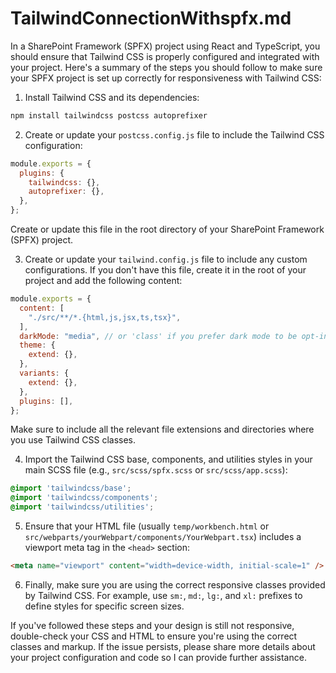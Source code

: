 # TailwindConnectionWithspfx.md

In a SharePoint Framework (SPFX) project using React and TypeScript, you should ensure that Tailwind CSS is properly configured and integrated with your project. Here's a summary of the steps you should follow to make sure your SPFX project is set up correctly for responsiveness with Tailwind CSS:

1. Install Tailwind CSS and its dependencies:

```bash
npm install tailwindcss postcss autoprefixer
```

2. Create or update your `postcss.config.js` file to include the Tailwind CSS configuration:

```javascript
module.exports = {
  plugins: {
    tailwindcss: {},
    autoprefixer: {},
  },
};
```

Create or update this file in the root directory of your SharePoint Framework (SPFX) project.

3. Create or update your `tailwind.config.js` file to include any custom configurations. If you don't have this file, create it in the root of your project and add the following content:

```javascript
module.exports = {
  content: [
    "./src/**/*.{html,js,jsx,ts,tsx}",
  ],
  darkMode: "media", // or 'class' if you prefer dark mode to be opt-in
  theme: {
    extend: {},
  },
  variants: {
    extend: {},
  },
  plugins: [],
};
```

Make sure to include all the relevant file extensions and directories where you use Tailwind CSS classes.

4. Import the Tailwind CSS base, components, and utilities styles in your main SCSS file (e.g., `src/scss/spfx.scss` or `src/scss/app.scss`):

```scss
@import 'tailwindcss/base';
@import 'tailwindcss/components';
@import 'tailwindcss/utilities';
```

5. Ensure that your HTML file (usually `temp/workbench.html` or `src/webparts/yourWebpart/components/YourWebpart.tsx`) includes a viewport meta tag in the `<head>` section:

```html
<meta name="viewport" content="width=device-width, initial-scale=1" />
```

6. Finally, make sure you are using the correct responsive classes provided by Tailwind CSS. For example, use `sm:`, `md:`, `lg:`, and `xl:` prefixes to define styles for specific screen sizes.

If you've followed these steps and your design is still not responsive, double-check your CSS and HTML to ensure you're using the correct classes and markup. If the issue persists, please share more details about your project configuration and code so I can provide further assistance.